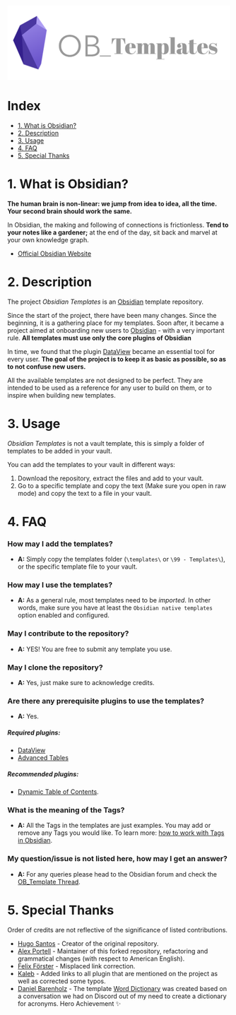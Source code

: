 ![ob_Templates](logo.png)

# Index
  - [1. What is Obsidian?](#1-what-is-obsidian)
  - [2. Description](#2-description)
  - [3. Usage](#3-usage)
  - [4. FAQ](#4-faq)
  - [5. Special Thanks](#5-special-thanks)

# 1. What is Obsidian?
**The human brain is non-linear: we jump from idea to idea, all the time. Your second brain should work the same.**

In Obsidian, the making and following of connections is frictionless. **Tend to your notes like a gardener;** at the end of the day, sit back and marvel at your own knowledge graph.

  - [Official Obsidian Website](https://obsidian.md)

# 2. Description
The project *Obsidian Templates* is an <a href="https://obsidian.md/">Obsidian</a> template repository.

Since the start of the project, there have been many changes. Since the beginning, it is a gathering place for my templates. Soon after, it became a project aimed at onboarding new users to <a href="https://obsidian.md/">Obsidian</a> - with a very important rule. **All templates must use only the core plugins of Obsidian**

In time, we found that the plugin <a href="https://github.com/blacksmithgu/obsidian-dataview">DataView</a> became an essential tool for every user. **The goal of the project is to keep it as basic as possible, so as to not confuse new users.**

All the available templates are not designed to be perfect. They are intended to be used as a reference for any user to build on them, or to inspire when building new templates.

# 3. Usage
*Obsidian Templates* is not a vault template, this is simply a folder of templates to be added in your vault. 

You can add the templates to your vault in different ways:
1. Download the repository, extract the files and add to your vault.
2. Go to a specific template and copy the text (Make sure you open in raw mode) and copy the text to a file in your vault.

# 4. FAQ
### How may I add the templates?
  - **A:** Simply copy the templates folder (`\templates\` or `\99 - Templates\`), or the specific template file to your vault.

### How may I use the templates?
  - **A:** As a general rule, most templates need to be *imported*. In other words, make sure you have at least the `Obsidian native templates` option enabled and configured.

### May I contribute to the repository?
  - **A:** YES! You are free to submit any template you use.

### May I clone the repository?
  - **A:** Yes, just make sure to acknowledge credits.

### Are there any prerequisite plugins to use the templates?
  - **A:** Yes.

##### Required plugins:
  - <a href="https://github.com/blacksmithgu/obsidian-dataview">DataView</a>
  - <a href="https://github.com/tgrosinger/advanced-tables-obsidian">Advanced Tables</a>

##### Recommended plugins: 
  - <a href="https://github.com/Aidurber/obsidian-plugin-dynamic-toc">Dynamic Table of Contents</a>.

### What is the meaning of the Tags?
  - **A:** All the Tags in the templates are just examples. You may add or remove any Tags you would like. To learn more: <a href="https://help.obsidian.md/How+to/Working+with+tags">how to work with Tags in Obsidian</a>.

### My question/issue is not listed here, how may I get an answer?
  - **A:** For any queries please head to the Obsidian forum and check the <a href="https://forum.obsidian.md/t/obsidian-notes-template/28940">OB_Template Thread</a>.

# 5. Special Thanks
Order of credits are not reflective of the significance of listed contributions.
  - <a href="https://github.com/llZektorll">Hugo Santos</a> - Creator of the original repository.
  - <a href="https://github.com/portellam">Alex Portell</a> - Maintainer of this forked repository, refactoring and grammatical changes (with respect to American English).
  - <a href="https://github.com/FeFoe">Felix Förster</a> - Misplaced link correction.
  - <a href="https://github.com/kaleblub">Kaleb</a> - Added links to all plugin that are mentioned on the project as well as corrected some typos.
  - <a href="https://github.com/dbarenholz">Daniel Barenholz</a> - The template <a href="https://github.com/llZektorll/OB_Template/blob/main/0A_Templates/0A_17_WordDictionary/0A_17_1_WordDictionary.md">Word Dictionary</a> was created based on a conversation we had on Discord out of my need to create a dictionary for acronyms. Hero Achievement ✨